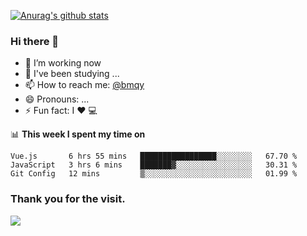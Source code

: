 [![Anurag's github stats](https://github-readme-stats.vercel.app/api?username=bmqy)](https://github.com/anuraghazra/github-readme-stats)
### Hi there 👋
- 🔭 I’m working now
- 🌱 I've been studying ...
- 📫 How to reach me: [@bmqy](https://t.me/bmqytg)
- 😄 Pronouns: ...
- ⚡ Fun fact:  I ❤️ 💻

📊 **This week I spent my time on**
<!--START_SECTION:waka-->
```text
Vue.js       6 hrs 55 mins   █████████████████░░░░░░░░   67.70 % 
JavaScript   3 hrs 6 mins    ███████▓░░░░░░░░░░░░░░░░░   30.31 % 
Git Config   12 mins         ▒░░░░░░░░░░░░░░░░░░░░░░░░   01.99 % 
```
<!--END_SECTION:waka-->

### Thank you for the visit.
![](http://profile-counter.glitch.me/bmqy/count.svg)
